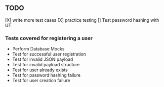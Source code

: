 ## TODO

[X] write more test cases
[X] practice testing
[] Test password hashing with UT

### Tests covered for registering a user

- Perform Database Mocks
- Test for successful user registration
- Test for invalid JSON payload
- Test for invalid payload structure
- Test for user already exists
- Test for password hashing failure
- Test for user creation failure
